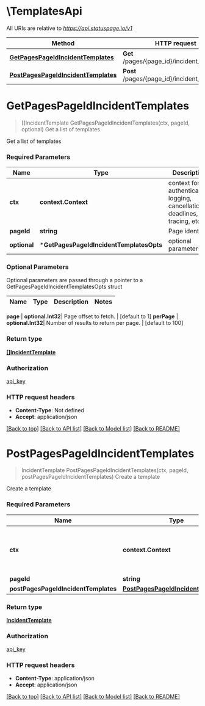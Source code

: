# \TemplatesApi

All URIs are relative to *https://api.statuspage.io/v1*

Method | HTTP request | Description
------------- | ------------- | -------------
[**GetPagesPageIdIncidentTemplates**](TemplatesApi.md#GetPagesPageIdIncidentTemplates) | **Get** /pages/{page_id}/incident_templates | Get a list of templates
[**PostPagesPageIdIncidentTemplates**](TemplatesApi.md#PostPagesPageIdIncidentTemplates) | **Post** /pages/{page_id}/incident_templates | Create a template


# **GetPagesPageIdIncidentTemplates**
> []IncidentTemplate GetPagesPageIdIncidentTemplates(ctx, pageId, optional)
Get a list of templates

Get a list of templates

### Required Parameters

Name | Type | Description  | Notes
------------- | ------------- | ------------- | -------------
 **ctx** | **context.Context** | context for authentication, logging, cancellation, deadlines, tracing, etc.
  **pageId** | **string**| Page identifier | 
 **optional** | ***GetPagesPageIdIncidentTemplatesOpts** | optional parameters | nil if no parameters

### Optional Parameters
Optional parameters are passed through a pointer to a GetPagesPageIdIncidentTemplatesOpts struct

Name | Type | Description  | Notes
------------- | ------------- | ------------- | -------------

 **page** | **optional.Int32**| Page offset to fetch. | [default to 1]
 **perPage** | **optional.Int32**| Number of results to return per page. | [default to 100]

### Return type

[**[]IncidentTemplate**](IncidentTemplate.md)

### Authorization

[api_key](../README.md#api_key)

### HTTP request headers

 - **Content-Type**: Not defined
 - **Accept**: application/json

[[Back to top]](#) [[Back to API list]](../README.md#documentation-for-api-endpoints) [[Back to Model list]](../README.md#documentation-for-models) [[Back to README]](../README.md)

# **PostPagesPageIdIncidentTemplates**
> IncidentTemplate PostPagesPageIdIncidentTemplates(ctx, pageId, postPagesPageIdIncidentTemplates)
Create a template

Create a template

### Required Parameters

Name | Type | Description  | Notes
------------- | ------------- | ------------- | -------------
 **ctx** | **context.Context** | context for authentication, logging, cancellation, deadlines, tracing, etc.
  **pageId** | **string**| Page identifier | 
  **postPagesPageIdIncidentTemplates** | [**PostPagesPageIdIncidentTemplates**](PostPagesPageIdIncidentTemplates.md)|  | 

### Return type

[**IncidentTemplate**](IncidentTemplate.md)

### Authorization

[api_key](../README.md#api_key)

### HTTP request headers

 - **Content-Type**: application/json
 - **Accept**: application/json

[[Back to top]](#) [[Back to API list]](../README.md#documentation-for-api-endpoints) [[Back to Model list]](../README.md#documentation-for-models) [[Back to README]](../README.md)

